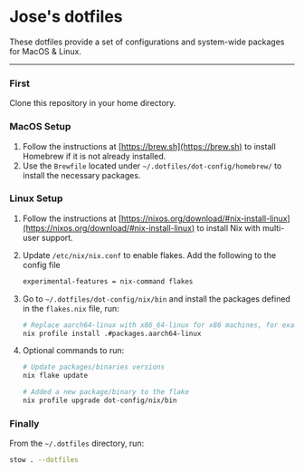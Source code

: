 # Jose's dotfiles

These dotfiles provide a set of configurations and system-wide packages for MacOS & Linux.

---

### First

Clone this repository in your home directory.

### MacOS Setup

1. Follow the instructions at [https://brew.sh](https://brew.sh) to install Homebrew if it is not already installed.
2. Use the `Brewfile` located under `~/.dotfiles/dot-config/homebrew/` to install the necessary packages.

### Linux Setup
1. Follow the instructions at [https://nixos.org/download/#nix-install-linux](https://nixos.org/download/#nix-install-linux) to install Nix with multi-user support.
2. Update `/etc/nix/nix.conf` to enable flakes. Add the following to the config file

   ```bash
   experimental-features = nix-command flakes
   ```
4. Go to `~/.dotfiles/dot-config/nix/bin` and install the packages defined in the `flakes.nix` file, run:
   
   ```bash
   # Replace aarch64-linux with x86_64-linux for x86 machines, for example Intel or AMD
   nix profile install .#packages.aarch64-linux

   ```

5. Optional commands to run:
   ```bash
   # Update packages/binaries versions
   nix flake update

   # Added a new package/binary to the flake
   nix profile upgrade dot-config/nix/bin
   ```
### Finally

From the `~/.dotfiles` directory, run:
```bash
stow . --dotfiles
```
